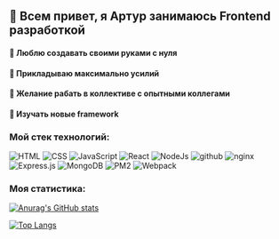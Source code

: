 ## 👋 Всем привет, я Артур занимаюсь Frontend разработкой

#### 🔨 Люблю создавать своими руками с нуля
#### 💪 Прикладываю максимально усилий 
#### 👫 Желание рабать в коллективе с опытными коллегами 
#### 📙 Изучать новые framework 

### Мой стек технологий:
![HTML](https://img.shields.io/badge/HTML5-2a2a2a?style=for-the-badge&logo=html5)
![CSS](https://img.shields.io/badge/CSS-2a2a2a?style=for-the-badge&logo=CSS3)
![JavaScript](https://img.shields.io/badge/JAVASCRIPT-2a2a2a?style=for-the-badge&logo=JavaScript)
![React](https://img.shields.io/badge/React-2a2a2a?style=for-the-badge&logo=React)
![NodeJs](https://img.shields.io/badge/Node.js-2a2a2a?style=for-the-badge&logo=Node.js)
![github](https://img.shields.io/badge/github-2a2a2a?style=for-the-badge&logo=github)
![nginx](https://img.shields.io/badge/nginx-2a2a2a?style=for-the-badge&logo=nginx)
![Express.js](https://img.shields.io/badge/Express.js-2a2a2a?style=for-the-badge&logo=Express)
![MongoDB](https://img.shields.io/badge/MongoDB.js-2a2a2a?style=for-the-badge&logo=MongoDB)
![PM2](https://img.shields.io/badge/PM2-2a2a2a?style=for-the-badge&logo=PM2)
![Webpack](https://img.shields.io/badge/Webpack-2a2a2a?style=for-the-badge&logo=webpack)

### Моя статистика:
[![Anurag's GitHub stats](https://github-readme-stats.vercel.app/api?username=ArturMaksimenko1994&show_icons=true)](https://github.com/anuraghazra/github-readme-stats)

[![Top Langs](https://github-readme-stats.vercel.app/api/top-langs/?username=ArturMaksimenko1994&layout=compact)](https://github.com/anuraghazra/github-readme-stats)